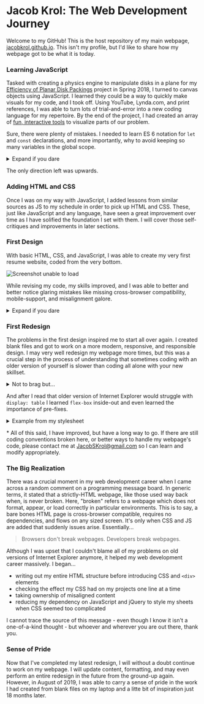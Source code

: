 # Jacob Krol: The Web Development Journey

Welcome to my GitHub! This is the host repository of my main webpage, [jacobkrol.github.io](https://jacobkrol.github.io/). This isn't my profile, but I'd like to share how my webpage got to be what it is today.

### Learning JavaScript

Tasked with creating a physics engine to manipulate disks in a plane for my [Efficiency of Planar Disk Packings](https://github.com/jacobkrol/Planar-Disk-Packing/) project in Spring 2018, I turned to canvas objects using JavaScript. I learned they could be a way to quickly make visuals for my code, and I took off. Using YouTube, Lynda.com, and print references, I was able to turn lots of trial-and-error into a new coding language for my repertoire. By the end of the project, I had created an array of [fun, interactive tools](https://github.com/jacobkrol/Planar-Disk-Packing/Spring%202018/JS%20Tools) to visualize parts of our problem.

Sure, there were plenty of mistakes. I needed to learn ES 6 notation for `let` and `const` declarations, and more importantly, why to avoid keeping so many variables in the global scope.

<details><summary>Expand if you dare</summary>

Actual copy-paste from the global scope of my `GPE for Data Collection 1.js` program...

```javascript
var circles = [];
var points = [];
var density;
var loops = 0;
var densityWait = 50;
var slider1, slider2;
var generating = false;
var radius;
var altRadius = 0;
var showCircles = true;
var overShow, clickingShow, overHide, clickingHide, overClear, clickingClear = false;
var overFix, overSettle, overNatural, overFreeze, overAll, overIntersect = false;
var overPendFreeze, overRelease, clickingRelease, pendFreeze = false;
var airSetting = "natural";
var updateSetting = "all";
var circleSize1 = 0; var circleSize2 = 0;
var numIntersections = 0;
var apxNumIntersections = 0;
var palette = new function() {
    this.width = 775;
    this.height = 775;
    this.area = this.width * this.height;
}
var t0, t1, time, sum;
var timerUpdate = 100;
var ticks;
var timeEstimate;

//MAKE ALL NEW BUTTONS HERE **************************
var buttons = []
```
</details>

The only direction left was upwards.

### Adding HTML and CSS

Once I was on my way with JavaScript, I added lessons from similar sources as JS to my schedule in order to pick up HTML and CSS. These, just like JavaScript and any language, have seen a great improvement over time as I have solified the foundation I set with them. I will cover those self-critiques and improvements in later sections.

### First Design

With basic HTML, CSS, and JavaScript, I was able to create my very first resume website, coded from the very bottom.

![Screenshot unable to load](https://raw.githubusercontent.com/jacobkrol/jacobkrol.github.io/master/non-webpage/first-design.png)

While revising my code, my skills improved, and I was able to better and better notice glaring mistakes like missing cross-browser compatibility, mobile-support, and misalignment galore. 

<details><summary>Expand if you dare</summary>

```css
.content-indent {
    margin-left: 20px;
    margin-right: -20px;
}

/* ... */

#MCL-Description {
    margin: 0 -30px 0 30px;
}
```
</details>

### First Redesign

The problems in the first design inspired me to start all over again. I created blank files and got to work on a more modern, responsive, and responsible design. I may very well redesign my webpage more times, but this was a crucial step in the process of understanding that sometimes coding with an older version of yourself is slower than coding all alone with your new skillset.

<details><summary>Not to brag but...</summary>

My CSS improved a bit.
```css
.skill-box:not(.skill-text) > *:nth-child(2) {
    margin-left: 20px;
}
```
</details>

And after I read that older version of Internet Explorer would struggle with `display: table` I learned `flex-box` inside-out and even learned the importance of pre-fixes.

<details><summary>Example from my stylesheet</summary>

```css
.vert-align {
    display: -webkit-box;
    display: -ms-flexbox;
    display: flex;

    -webkit-box-orient: horizontal;
    -webkit-box-direction: normal;
    -ms-flex-direction: row;
    flex-direction: row;

    -webkit-box-align: center;
    -ms-flex-align: center;
    align-items: center;
}
```
</details>

\* All of this said, I have improved, but have a long way to go. If there are still coding conventions broken here, or better ways to handle my webpage's code, please contact me at JacobSKrol@gmail.com so I can learn and modify appropriately.

### The Big Realization

There was a crucial moment in my web development career when I came across a random comment on a programming message board. In generic terms, it stated that a strictly-HTML webpage, like those used way back when, is never broken. Here, "broken" refers to a webpage which does not format, appear, or load correctly in particular environments. This is to say, a bare bones HTML page is cross-browser compatible, requires no dependencies, and flows on any sized screen. It's only when CSS and JS are added that suddenly issues arise. Essentially...

> Browsers don't break webpages. Developers break webpages.

Although I was upset that I couldn't blame all of my problems on old versions of Internet Explorer anymore, it helped my web development career massively. I began...

- writing out my entire HTML structure before introducing CSS and `<div>` elements
- checking the effect my CSS had on my projects one line at a time
- taking ownership of misaligned content
- reducing my dependency on JavaScript and jQuery to style my sheets when CSS seemed too complicated

I cannot trace the source of this message - even though I know it isn't a one-of-a-kind thought - but whoever and wherever you are out there, thank you.

### Sense of Pride

Now that I've completed my latest redesign, I will without a doubt continue to work on my webpage. I will update content, formatting, and may even perform an entire redesign in the future from the ground-up again. However, in August of 2019, I was able to carry a sense of pride in the work I had created from blank files on my laptop and a litte bit of inspiration just 18 months later.
